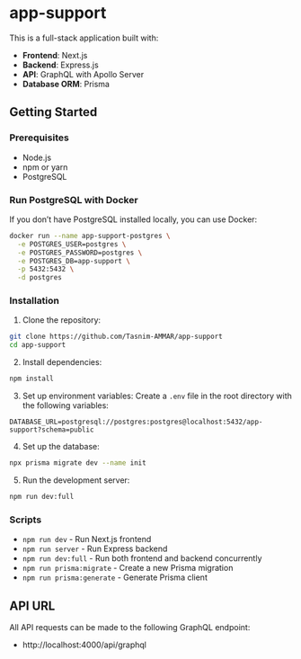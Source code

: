# app-support

This is a full-stack application built with:
- **Frontend**: Next.js
- **Backend**: Express.js 
- **API**: GraphQL with Apollo Server
- **Database ORM**: Prisma

## Getting Started

### Prerequisites
- Node.js 
- npm or yarn
- PostgreSQL 

### Run PostgreSQL with Docker
If you don’t have PostgreSQL installed locally, you can use Docker:

```bash
docker run --name app-support-postgres \
  -e POSTGRES_USER=postgres \
  -e POSTGRES_PASSWORD=postgres \
  -e POSTGRES_DB=app-support \
  -p 5432:5432 \
  -d postgres
```

### Installation

1. Clone the repository:
```bash
git clone https://github.com/Tasnim-AMMAR/app-support
cd app-support
```

2. Install dependencies:
```bash
npm install
```

3. Set up environment variables:
Create a `.env` file in the root directory with the following variables:
```
DATABASE_URL=postgresql://postgres:postgres@localhost:5432/app-support?schema=public
```

4. Set up the database:
```bash
npx prisma migrate dev --name init
```

5. Run the development server:
```bash
npm run dev:full
```

### Scripts

- `npm run dev` - Run Next.js frontend
- `npm run server` - Run Express backend
- `npm run dev:full` - Run both frontend and backend concurrently
- `npm run prisma:migrate` - Create a new Prisma migration
- `npm run prisma:generate` - Generate Prisma client

## API URL

All API requests can be made to the following GraphQL endpoint:
- http://localhost:4000/api/graphql
